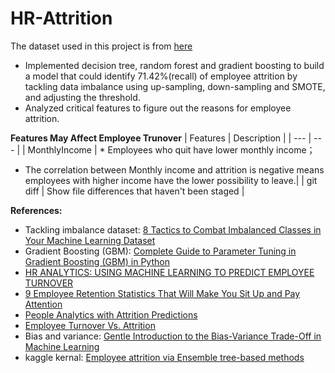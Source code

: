 # HR-Attrition
The dataset used in this project is from [here](https://www.ibm.com/communities/analytics/watson-analytics-blog/hr-employee-attrition/)
* Implemented decision tree, random forest and gradient boosting to build a model that could identify 71.42%(recall) of employee attrition by tackling data imbalance using up-sampling, down-sampling and SMOTE, and adjusting the threshold.
* Analyzed critical features to figure out the reasons for employee attrition.

**Features May Affect Employee Trunover**
| Features | Description |
| --- | --- |
| MonthlyIncome | * Employees who quit have lower monthly income；
* The correlation between Monthly income and attrition is negative means employees with higher income have the lower possibility to leave.|
| git diff | Show file differences that haven't been staged |


**References:**
* Tackling imbalance dataset: [8 Tactics to Combat Imbalanced Classes in Your Machine Learning Dataset](https://machinelearningmastery.com/tactics-to-combat-imbalanced-classes-in-your-machine-learning-dataset/)
* Gradient Boosting (GBM): [Complete Guide to Parameter Tuning in Gradient Boosting (GBM) in Python](https://www.analyticsvidhya.com/blog/2016/02/complete-guide-parameter-tuning-gradient-boosting-gbm-python/)
* [HR ANALYTICS: USING MACHINE LEARNING TO PREDICT EMPLOYEE TURNOVER](https://www.business-science.io/business/2017/09/18/hr_employee_attrition.html)
* [9 Employee Retention Statistics That Will Make You Sit Up and Pay Attention](https://www.tlnt.com/9-employee-retention-statistics-that-will-make-you-sit-up-and-pay-attention/)
* [People Analytics with Attrition Predictions](https://towardsdatascience.com/people-analytics-with-attrition-predictions-12adcce9573f)
* [Employee Turnover Vs. Attrition](https://smallbusiness.chron.com/employee-turnover-vs-attrition-15846.html)
* Bias and variance: [Gentle Introduction to the Bias-Variance Trade-Off in Machine Learning](https://machinelearningmastery.com/gentle-introduction-to-the-bias-variance-trade-off-in-machine-learning/)
* kaggle kernal: [Employee attrition via Ensemble tree-based methods](https://www.kaggle.com/arthurtok/employee-attrition-via-ensemble-tree-based-methods)
